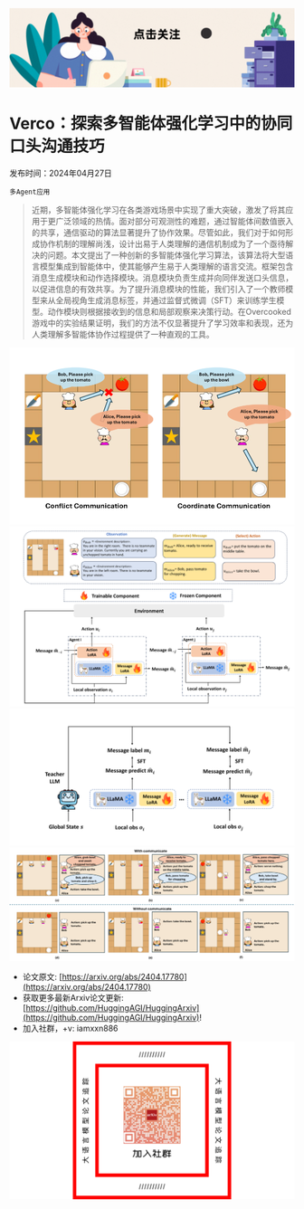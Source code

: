 ![](https://raw.githubusercontent.com/HuggingAGI/HuggingArxiv/main/imgs/follow2.gif)
# Verco：探索多智能体强化学习中的协同口头沟通技巧
发布时间：2024年04月27日

`多Agent应用`
> 近期，多智能体强化学习在各类游戏场景中实现了重大突破，激发了将其应用于更广泛领域的热情。面对部分可观测性的难题，通过智能体间数值嵌入的共享，通信驱动的算法显著提升了协作效果。尽管如此，我们对于如何形成协作机制的理解尚浅，设计出易于人类理解的通信机制成为了一个亟待解决的问题。本文提出了一种创新的多智能体强化学习算法，该算法将大型语言模型集成到智能体中，使其能够产生易于人类理解的语言交流。框架包含消息生成模块和动作选择模块。消息模块负责生成并向同伴发送口头信息，以促进信息的有效共享。为了提升消息模块的性能，我们引入了一个教师模型来从全局视角生成消息标签，并通过监督式微调（SFT）来训练学生模型。动作模块则根据接收到的信息和局部观察来决策行动。在Overcooked游戏中的实验结果证明，我们的方法不仅显著提升了学习效率和表现，还为人类理解多智能体协作过程提供了一种直观的工具。

![](https://raw.githubusercontent.com/HuggingAGI/HuggingArxiv/main/paper_images/2404.17780/x1.png)
![](https://raw.githubusercontent.com/HuggingAGI/HuggingArxiv/main/paper_images/2404.17780/x2.png)
![](https://raw.githubusercontent.com/HuggingAGI/HuggingArxiv/main/paper_images/2404.17780/x3.png)
![](https://raw.githubusercontent.com/HuggingAGI/HuggingArxiv/main/paper_images/2404.17780/x4.png)


- 论文原文: [https://arxiv.org/abs/2404.17780](https://arxiv.org/abs/2404.17780)
- 获取更多最新Arxiv论文更新: [https://github.com/HuggingAGI/HuggingArxiv](https://github.com/HuggingAGI/HuggingArxiv)!
- 加入社群，+v: iamxxn886

![](https://raw.githubusercontent.com/HuggingAGI/HuggingArxiv/main/imgs/qrcode.png)